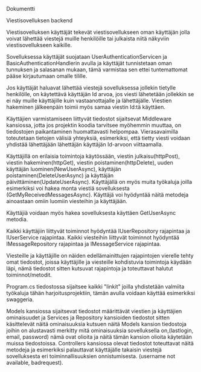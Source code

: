 Dokumentti

Viestisovelluksen backend

Viestisovelluksen käyttäjät tekevät viestisovellukseen oman käyttäjän jolla voivat lähettää viestejä muille henkilöille tai julkaista niitä näkyviin viestisovellukseen kaikille.

Sovelluksessa käyttäjät suojataan UserAuthenticationServicen ja BasicAuthenticationHandlerin avulla ja käyttäjät tunnistetaan oman tunnuksen ja salasanan mukaan, tämä varmistaa sen ettei tuntemattomat pääse kirjautumaan omalle tilille.

Jos käyttäjät haluavat lähettää viestejä sovelluksessa jollekin tietylle henkilölle, on käytettävä käyttäjän Id arvoa, jos viesti lähetetään jollekkin se ei näy muille käyttäjille kuin vastaanottajalle ja lähettäjälle.
Viestien hakeminen jälkeenpäin toimii myös samaa viestin Id:tä käyttäen.

Käyttäjien varmistamiseen liittyvät tiedostot sijaitsevat Middleware kansiossa, jotta jos projektin koodia tarvitsee myöhemmin muuttaa, on tiedostojen paikantaminen huomattavasti helpompaa.
Vierasavaimilla toteutetaan tietojen välisiä yhteyksiä, esimerkiksi, että tietty viesti voidaan yhdistää lähettäjään lähettäjän käyttäjän Id-arvoon viittaamalla.

Käyttäjillä on erilaisia toimintoja käytössään, viestin julkaisu(httpPost), viestin hakeminen(httpGet), viestin poistaminen(httpDelete), uuden käyttäjän luominen(NewUserAsync), käyttäjän poistaminen(DeleteUserAsync)
ja käyttäjän päivittäminen(UpdateUserAsync).
Käyttäjällä on myös muita työkaluja joilla esimerkiksi voi hakea monta viestiä sovelluksesta (GetMyReceivedMessagesAsync).
Käyttäjä voi hyödyntää näitä metodeja ainoastaan omiin luomiin viesteihin ja käyttäjään.

Käyttäjiä voidaan myös hakea sovelluksesta käyttäen GetUserAsync metodia.

Kaikki käyttäjiin liittyvät toiminnot hyödyntää IUserRepository rajapintaa ja IUserService rajapintaa.
Kaikki viesteihin liittyvät toiminnot hyödyntää IMessageRepository rajapintaa ja IMessageService rajapintaa.

Viesteille ja käyttäjille on näiden edellämainittujen rajapintojen vierelle tehty omat tiedostot, joissa käyttäjille ja viesteille kohdistuvia toimintoja käydään läpi, nämä tiedostot sitten kutsuvat rajapintoja ja toteuttavat halutut toiminnot/metodit.

Program.cs tiedostossa sijaitsee kaikki "linkit" joilla yhdistetään valmiita työkaluja tähän harjoitusprojektiin, tämän avulla voidaan käyttää esimerkiksi swaggeria.

Models kansiossa sijaitsevat tiedostot määrittävät viestien ja käyttäjien ominaisuudet ja Services ja Repository kansioiden tiedostot sitten käsittelevät näitä ominaisuuksia kutsuen näitä Models kansion tiedostoja joihin on alustavasti merkitty mitä ominaisuuksia sovelluksella on,(lastlogin, email, password) nämä ovat olioita ja näitä tämän kansion olioita käytetään muissa tiedostoissa.
Controllers kansiossa olevat tiedostot toteuttavat näitä metodeja ja esimerkiksi palauttavat käyttäjälle takaisin viestejä sovelluksesta eri toiminnallisuuksien onnistumisesta. (username not available, badrequest).

